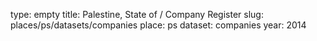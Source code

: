 type: empty
title: Palestine, State of / Company Register
slug: places/ps/datasets/companies
place: ps
dataset: companies
year: 2014
